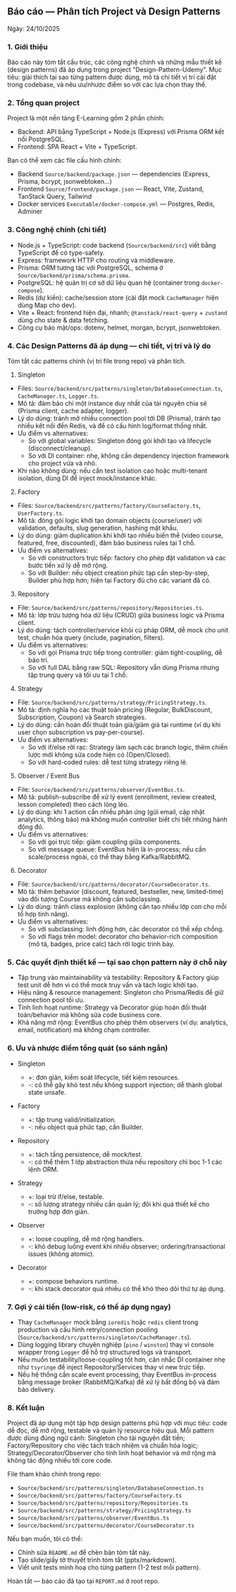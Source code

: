 ## Báo cáo — Phân tích Project và Design Patterns

Ngày: 24/10/2025

### 1. Giới thiệu

Báo cáo này tóm tắt cấu trúc, các công nghệ chính và những mẫu thiết kế (design patterns) đã áp dụng trong project "Design-Pattern-Udemy". Mục tiêu: giải thích tại sao từng pattern được dùng, mô tả chi tiết vị trí cài đặt trong codebase, và nêu ưu/nhược điểm so với các lựa chọn thay thế.

### 2. Tổng quan project

Project là một nền tảng E-Learning gồm 2 phần chính:
- Backend: API bằng TypeScript + Node.js (Express) với Prisma ORM kết nối PostgreSQL.
- Frontend: SPA React + Vite + TypeScript.

Bạn có thể xem các file cấu hình chính:
- Backend `Source/backend/package.json` — dependencies (Express, Prisma, bcrypt, jsonwebtoken...)
- Frontend `Source/frontend/package.json` — React, Vite, Zustand, TanStack Query, Tailwind
- Docker services `Executable/docker-compose.yml` — Postgres, Redis, Adminer

### 3. Công nghệ chính (chi tiết)

- Node.js + TypeScript: code backend (`Source/backend/src`) viết bằng TypeScript để có type-safety.
- Express: framework HTTP cho routing và middleware.
- Prisma: ORM tương tác với PostgreSQL, schema ở `Source/backend/prisma/schema.prisma`.
- PostgreSQL: hệ quản trị cơ sở dữ liệu quan hệ (container trong `docker-compose`).
- Redis (dự kiến): cache/session store (cài đặt mock `CacheManager` hiện dùng Map cho dev).
- Vite + React: frontend hiện đại, nhanh; `@tanstack/react-query` + `zustand` dùng cho state & data fetching.
- Công cụ bảo mật/ops: dotenv, helmet, morgan, bcrypt, jsonwebtoken.

### 4. Các Design Patterns đã áp dụng — chi tiết, vị trí và lý do

Tóm tắt các patterns chính (vị trí file trong repo) và phân tích.

1) Singleton
 - Files: `Source/backend/src/patterns/singleton/DatabaseConnection.ts`, `CacheManager.ts`, `Logger.ts`.
 - Mô tả: đảm bảo chỉ một instance duy nhất của tài nguyên chia sẻ (Prisma client, cache adapter, logger).
 - Lý do dùng: tránh mở nhiều connection pool tới DB (Prisma), tránh tạo nhiều kết nối đến Redis, và để có cấu hình log/format thống nhất.
 - Ưu điểm vs alternatives:
   - So với global variables: Singleton đóng gói khởi tạo và lifecycle (disconnect/cleanup).
   - So với DI container: nhẹ, không cần dependency injection framework cho project vừa và nhỏ.
 - Khi nào không dùng: nếu cần test isolation cao hoặc multi-tenant isolation, dùng DI để inject mock/instance khác.

2) Factory
 - Files: `Source/backend/src/patterns/factory/CourseFactory.ts`, `UserFactory.ts`.
 - Mô tả: đóng gói logic khởi tạo domain objects (course/user) với validation, defaults, slug generation, hashing mật khẩu.
 - Lý do dùng: giảm duplication khi khởi tạo nhiều biến thể (video course, featured, free, discounted), đảm bảo business rules tại 1 chỗ.
 - Ưu điểm vs alternatives:
   - So với constructors trực tiếp: factory cho phép đặt validation và các bước tiền xử lý dễ mở rộng.
   - So với Builder: nếu object creation phức tạp cần step-by-step, Builder phù hợp hơn; hiện tại Factory đủ cho các variant đã có.

3) Repository
 - File: `Source/backend/src/patterns/repository/Repositories.ts`.
 - Mô tả: lớp trừu tượng hóa dữ liệu (CRUD) giữa business logic và Prisma client.
 - Lý do dùng: tách controller/service khỏi cú pháp ORM, dễ mock cho unit test, chuẩn hóa query (include, pagination, filters).
 - Ưu điểm vs alternatives:
   - So với gọi Prisma trực tiếp trong controller: giảm tight-coupling, dễ bảo trì.
   - So với full DAL bằng raw SQL: Repository vẫn dùng Prisma nhưng tập trung query và tối ưu tại 1 chỗ.

4) Strategy
 - File: `Source/backend/src/patterns/strategy/PricingStrategy.ts`.
 - Mô tả: định nghĩa họ các thuật toán pricing (Regular, BulkDiscount, Subscription, Coupon) và Search strategies.
 - Lý do dùng: cần hoán đổi thuật toán giá/giảm giá tại runtime (ví dụ khi user chọn subscription vs pay-per-course).
 - Ưu điểm vs alternatives:
   - So với if/else rời rạc: Strategy làm sạch các branch logic, thêm chiến lược mới không sửa code hiện có (Open/Closed).
   - So với hard-coded rules: dễ test từng strategy riêng lẻ.

5) Observer / Event Bus
 - File: `Source/backend/src/patterns/observer/EventBus.ts`.
 - Mô tả: publish-subscribe để xử lý event (enrollment, review created, lesson completed) theo cách lỏng lẻo.
 - Lý do dùng: khi 1 action cần nhiều phản ứng (gửi email, cập nhật analytics, thông báo) mà không muốn controller biết chi tiết những hành động đó.
 - Ưu điểm vs alternatives:
   - So với gọi trực tiếp: giảm coupling giữa components.
   - So với message queue: EventBus hiện là in-process; nếu cần scale/process ngoài, có thể thay bằng Kafka/RabbitMQ.

6) Decorator
 - File: `Source/backend/src/patterns/decorator/CourseDecorator.ts`.
 - Mô tả: thêm behavior (discount, featured, bestseller, new, limited-time) vào đối tượng Course mà không cần subclassing.
 - Lý do dùng: tránh class explosion (không cần tạo nhiều lớp con cho mỗi tổ hợp tính năng).
 - Ưu điểm vs alternatives:
   - So với subclassing: linh động hơn, các decorator có thể xếp chồng.
   - So với flags trên model: decorator cho behavior-rich composition (mô tả, badges, price calc) tách rời logic trình bày.

### 5. Các quyết định thiết kế — tại sao chọn pattern này ở chỗ này

- Tập trung vào maintainability và testability: Repository & Factory giúp test unit dễ hơn vì có thể mock truy vấn và tách logic khởi tạo.
- Hiệu năng & resource management: Singleton cho Prisma/Redis để giữ connection pool tối ưu.
- Tính linh hoạt runtime: Strategy và Decorator giúp hoán đổi thuật toán/behavior mà không sửa code business core.
- Khả năng mở rộng: EventBus cho phép thêm observers (ví dụ: analytics, email, notification) mà không chạm controller.

### 6. Ưu và nhược điểm tổng quát (so sánh ngắn)

- Singleton
  - +: đơn giản, kiểm soát lifecycle, tiết kiệm resources.
  - -: có thể gây khó test nếu không support injection; dễ thành global state unsafe.

- Factory
  - +: tập trung valid/initialization.
  - -: nếu object quá phức tạp, cần Builder.

- Repository
  - +: tách tầng persistence, dễ mock/test.
  - -: có thể thêm 1 lớp abstraction thừa nếu repository chỉ bọc 1-1 các lệnh ORM.

- Strategy
  - +: loại trừ if/else, testable.
  - -: số lượng strategy nhiều cần quản lý; đôi khi quá thiết kế cho trường hợp đơn giản.

- Observer
  - +: loose coupling, dễ mở rộng handlers.
  - -: khó debug luồng event khi nhiều observer; ordering/transactional issues (không atomic).

- Decorator
  - +: compose behaviors runtime.
  - -: khi stack decorator quá nhiều có thể khó theo dõi thứ tự áp dụng.

### 7. Gợi ý cải tiến (low-risk, có thể áp dụng ngay)

- Thay `CacheManager` mock bằng `ioredis` hoặc `redis` client trong production và cấu hình retry/connection pooling (`Source/backend/src/patterns/singleton/CacheManager.ts`).
- Dùng logging library chuyên nghiệp (`pino` / `winston`) thay vì console wrapper trong `Logger` để hỗ trợ structured logs và transport.
- Nếu muốn testability/loose-coupling tốt hơn, cân nhắc DI container nhẹ như `tsyringe` để inject Repository/Services thay vì new trực tiếp.
- Nếu hệ thống cần scale event processing, thay EventBus in-process bằng message broker (RabbitMQ/Kafka) để xử lý bất đồng bộ và đảm bảo delivery.

### 8. Kết luận

Project đã áp dụng một tập hợp design patterns phù hợp với mục tiêu: code dễ đọc, dễ mở rộng, testable và quản lý resource hiệu quả. Mỗi pattern được dùng đúng ngữ cảnh: Singleton cho tài nguyên đắt tiền; Factory/Repository cho việc tách trách nhiệm và chuẩn hóa logic; Strategy/Decorator/Observer cho tính linh hoạt behavior và mở rộng mà không tác động nhiều tới core code.

File tham khảo chính trong repo:
- `Source/backend/src/patterns/singleton/DatabaseConnection.ts`
- `Source/backend/src/patterns/factory/CourseFactory.ts`
- `Source/backend/src/patterns/repository/Repositories.ts`
- `Source/backend/src/patterns/strategy/PricingStrategy.ts`
- `Source/backend/src/patterns/observer/EventBus.ts`
- `Source/backend/src/patterns/decorator/CourseDecorator.ts`

Nếu bạn muốn, tôi có thể:
- Chỉnh sửa `README.md` để chèn bản tóm tắt này.
- Tạo slide/giấy tờ thuyết trình tóm tắt (pptx/markdown).
- Viết unit tests minh hoạ cho từng pattern (1-2 test mỗi pattern).

Hoàn tất — báo cáo đã tạo tại `REPORT.md` ở root repo.
